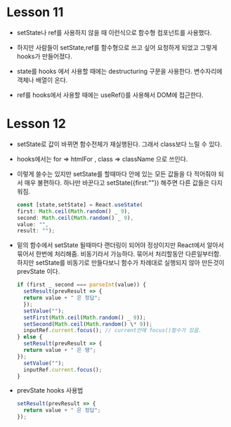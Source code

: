 # Lesson 11

- setState나 ref를 사용하지 않을 때 이런식으로 함수형 컴포넌트를 사용했다.

- 하지만 사람들이 setState,ref를 함수형으로 쓰고 싶어 요청하게 되었고 그렇게 hooks가 만들어졌다.

- state를 hooks 에서 사용할 때에는 destructuring 구문을 사용한다. 변수자리에 객체나 배열이 온다.

- ref를 hooks에서 사용할 때에는 useRef()를 사용해서 DOM에 접근한다.

# Lesson 12

- setState로 값이 바뀌면 함수전체가 재실행된다. 그래서 class보다 느릴 수 있다.

- hooks에서는 for => htmlFor , class => className 으로 쓰인다.

- 이렇게 쓸수는 있지만 setState를 할때마다 안에 있는 모든 값들을 다 적어줘야 되서 매우 불편하다. 하나만 바꾼다고 setState({first:""}) 해주면 다른 값들은 다지워짐.

  ```javascript
  const [state,setState] = React.useState(
  first: Math.ceil(Math.random() _ 9),
  second: Math.ceil(Math.random() _ 9),
  value: "",
  result: "");
  ```

- 밑의 함수에서 setState 될때마다 랜더링이 되어야 정상이지만 React에서 알아서 묶어서 한번에 처리해줌. 비동기라서 가능하다. 묶어서 처리할동안 다른일부터함. 하지만 setState를 비동기로 만들다보니 함수가 차례대로 실행되지 않아 만든것이 prevState 이다.

  ```javascript
  if (first _ second === parseInt(value)) {
    setResult(prevResult => {
    return value + " 은 정답";
    });
    setValue("");
    setFirst(Math.ceil(Math.random() _ 9));
    setSecond(Math.ceil(Math.random() \* 9));
    inputRef.current.focus(); // current안에 focus()함수가 있음.
  } else {
    setResult(prevResult => {
    return value + " 은 땡";
  });
    setValue("");
    inputRef.current.focus();
  }
  ```

- prevState hooks 사용법
  ```javascript
  setResult(prevResult => {
    return value + " 은 정답";
  });
  ```
